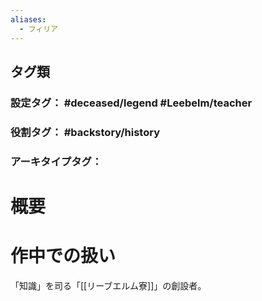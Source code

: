 ```yaml
---
aliases:
  - フィリア
---
```

## タグ類
### 設定タグ： #deceased/legend #Leebelm/teacher
### 役割タグ： #backstory/history 
### アーキタイプタグ：
# 概要
# 作中での扱い
「知識」を司る「[[リーブエルム寮]]」の創設者。